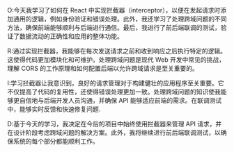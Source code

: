 O:今天我学习了如何在 React 中实现拦截器（interceptor），以便在发起请求时添加通用的逻辑，例如身份验证和错误处理。此外，我还学习了处理跨域问题的不同方法，确保前端能够顺利与后端进行通信。最后，我进行了前后端联调的测试，验证了数据流动的正确性和应用的整体功能。

R:通过实现拦截器，我能够在每次发送请求之前和收到响应之后执行特定的逻辑。这使得代码更加模块化和可维护。处理跨域问题是现代 Web 开发中常见的挑战，理解 CORS 的工作原理和如何配置后端以允许跨域请求是至关重要的。

I:学习拦截器让我意识到，良好的请求管理对于构建健壮的应用程序至关重要。它不仅提高了代码的复用性，还使得错误处理更加一致。处理跨域问题的知识使我能够更自信地与后端开发人员沟通，并确保 API 能够适应前端的需求。在联调测试中，能够实时反馈和快速修复问题.

D:基于今天的学习，我决定在今后的项目中始终使用拦截器来管理 API 请求，并在设计阶段考虑跨域问题的解决方案。此外，我将继续进行前后端联调测试，以确保系统的每个部分都能顺利工作。
